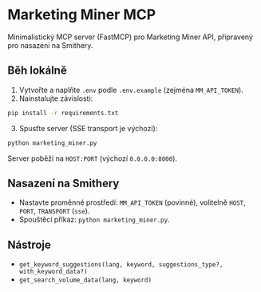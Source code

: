 # Marketing Miner MCP

Minimalistický MCP server (FastMCP) pro Marketing Miner API, připravený pro nasazení na Smithery.

## Běh lokálně

1. Vytvořte a naplňte `.env` podle `.env.example` (zejména `MM_API_TOKEN`).
2. Nainstalujte závislosti:

```bash
pip install -r requirements.txt
```

3. Spusťte server (SSE transport je výchozí):

```bash
python marketing_miner.py
```

Server poběží na `HOST:PORT` (výchozí `0.0.0.0:8000`).

## Nasazení na Smithery

- Nastavte proměnné prostředí: `MM_API_TOKEN` (povinné), volitelně `HOST`, `PORT`, `TRANSPORT` (`sse`).
- Spouštěcí příkaz: `python marketing_miner.py`.

## Nástroje

- `get_keyword_suggestions(lang, keyword, suggestions_type?, with_keyword_data?)`
- `get_search_volume_data(lang, keyword)`
